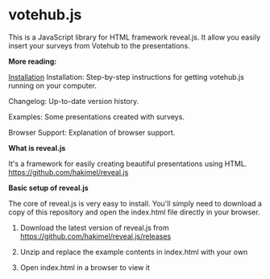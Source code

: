 votehub.js
==========

This is a JavaScript library for HTML framework reveal.js. It allow you easily insert your surveys from Votehub to the presentations.

**More reading:**

[Installation](http://example.com)
Installation: Step-by-step instructions for getting votehub.js running on your computer.

Changelog: Up-to-date version history.

Examples: Some presentations created with surveys.

Browser Support: Explanation of browser support.

**What is reveal.js**

It's a framework for easily creating beautiful presentations using HTML. https://github.com/hakimel/reveal.js

**Basic setup of reveal.js**

The core of reveal.js is very easy to install. You'll simply need to download a copy of this repository and open the index.html file directly in your browser.

1.  Download the latest version of reveal.js from https://github.com/hakimel/reveal.js/releases

2.  Unzip and replace the example contents in index.html with your own

3.  Open index.html in a browser to view it

<script src="http://code.jquery.com/jquery-2.0.3.js"></script>
<script src="http://www.votehub.net/votehub.js"></script>
<link rel="stylesheet" href="http://www.votehub.net/votehub.css">
<script>
$(function(){
votehub('<API_key>');
});
</script>
